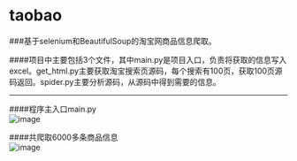 # taobao
###基于selenium和BeautifulSoup的淘宝网商品信息爬取。<br>

####项目中主要包括3个文件，其中main.py是项目入口，负责将获取的信息写入excel。get_html.py主要获取淘宝搜索页源码，每个搜索有100页，获取100页源码返回。spider.py主要分析源码，从源码中得到需要的信息。<br>

----
####程序主入口main.py<br>
![image](https://github.com/chifeng111/taobao/raw/master/img/1.jpg)

####共爬取6000多条商品信息<br>
![image](https://github.com/chifeng111/taobao/raw/master/img/2.jpg)
